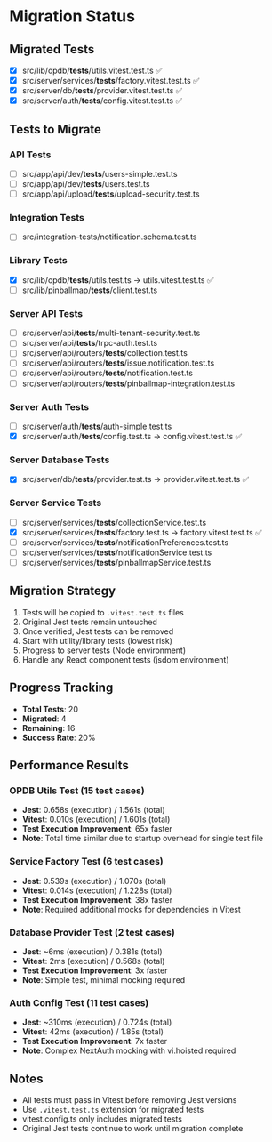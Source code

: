 # Migration Status

## Migrated Tests
- [x] src/lib/opdb/__tests__/utils.vitest.test.ts ✅
- [x] src/server/services/__tests__/factory.vitest.test.ts ✅
- [x] src/server/db/__tests__/provider.vitest.test.ts ✅
- [x] src/server/auth/__tests__/config.vitest.test.ts ✅

## Tests to Migrate

### API Tests
- [ ] src/app/api/dev/__tests__/users-simple.test.ts
- [ ] src/app/api/dev/__tests__/users.test.ts
- [ ] src/app/api/upload/__tests__/upload-security.test.ts

### Integration Tests
- [ ] src/integration-tests/notification.schema.test.ts

### Library Tests
- [x] src/lib/opdb/__tests__/utils.test.ts → utils.vitest.test.ts ✅
- [ ] src/lib/pinballmap/__tests__/client.test.ts

### Server API Tests
- [ ] src/server/api/__tests__/multi-tenant-security.test.ts
- [ ] src/server/api/__tests__/trpc-auth.test.ts
- [ ] src/server/api/routers/__tests__/collection.test.ts
- [ ] src/server/api/routers/__tests__/issue.notification.test.ts
- [ ] src/server/api/routers/__tests__/notification.test.ts
- [ ] src/server/api/routers/__tests__/pinballmap-integration.test.ts

### Server Auth Tests
- [ ] src/server/auth/__tests__/auth-simple.test.ts
- [x] src/server/auth/__tests__/config.test.ts → config.vitest.test.ts ✅

### Server Database Tests
- [x] src/server/db/__tests__/provider.test.ts → provider.vitest.test.ts ✅

### Server Service Tests
- [ ] src/server/services/__tests__/collectionService.test.ts
- [x] src/server/services/__tests__/factory.test.ts → factory.vitest.test.ts ✅
- [ ] src/server/services/__tests__/notificationPreferences.test.ts
- [ ] src/server/services/__tests__/notificationService.test.ts
- [ ] src/server/services/__tests__/pinballmapService.test.ts

## Migration Strategy

1. Tests will be copied to `.vitest.test.ts` files
2. Original Jest tests remain untouched
3. Once verified, Jest tests can be removed
4. Start with utility/library tests (lowest risk)
5. Progress to server tests (Node environment)
6. Handle any React component tests (jsdom environment)

## Progress Tracking

- **Total Tests**: 20
- **Migrated**: 4
- **Remaining**: 16
- **Success Rate**: 20%

## Performance Results

### OPDB Utils Test (15 test cases)
- **Jest**: 0.658s (execution) / 1.561s (total)
- **Vitest**: 0.010s (execution) / 1.601s (total)
- **Test Execution Improvement**: 65x faster
- **Note**: Total time similar due to startup overhead for single test file

### Service Factory Test (6 test cases)
- **Jest**: 0.539s (execution) / 1.070s (total)  
- **Vitest**: 0.014s (execution) / 1.228s (total)
- **Test Execution Improvement**: 38x faster
- **Note**: Required additional mocks for dependencies in Vitest

### Database Provider Test (2 test cases)
- **Jest**: ~6ms (execution) / 0.381s (total)
- **Vitest**: 2ms (execution) / 0.568s (total)
- **Test Execution Improvement**: 3x faster
- **Note**: Simple test, minimal mocking required

### Auth Config Test (11 test cases)
- **Jest**: ~310ms (execution) / 0.724s (total)
- **Vitest**: 42ms (execution) / 1.85s (total)
- **Test Execution Improvement**: 7x faster
- **Note**: Complex NextAuth mocking with vi.hoisted required

## Notes

- All tests must pass in Vitest before removing Jest versions
- Use `.vitest.test.ts` extension for migrated tests
- vitest.config.ts only includes migrated tests
- Original Jest tests continue to work until migration complete
